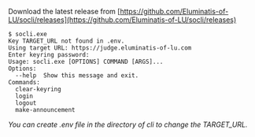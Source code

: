 Download the latest release from [https://github.com/Eluminatis-of-LU/socli/releases](https://github.com/Eluminatis-of-LU/socli/releases)
```
$ socli.exe
Key TARGET_URL not found in .env.
Using target URL: https://judge.eluminatis-of-lu.com
Enter keyring password:
Usage: socli.exe [OPTIONS] COMMAND [ARGS]...
Options:
  --help  Show this message and exit.
Commands:
  clear-keyring
  login
  logout
  make-announcement
```
*You can create .env file in the directory of cli to change the TARGET_URL.*